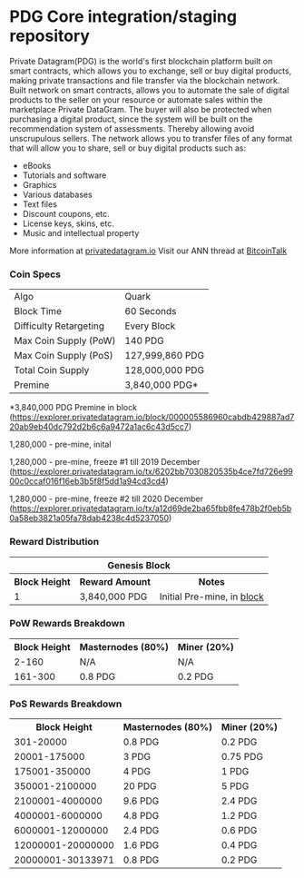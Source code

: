 PDG Core integration/staging repository
=====================================

Private Datagram(PDG) is the world's first blockchain platform built on smart contracts, which allows you to
exchange, sell or buy digital products, making private transactions and file transfer via the blockchain
network. Built network on smart contracts, allows you to automate the sale of digital products to the
seller on your resource or automate sales within the marketplace Private DataGram. The buyer will also
be protected when purchasing a digital product, since the system will be built on the recommendation
system of assessments. Thereby allowing avoid unscrupulous sellers.
The network allows you to transfer files of any format that will allow you to share, sell or buy digital
products such as:
- eBooks
- Tutorials and software
- Graphics
- Various databases
- Text files
- Discount coupons, etc.
- License keys, skins, etc.
- Music and intellectual property


More information at [privatedatagram.io](https://privatedatagram.io) Visit our ANN thread at [BitcoinTalk](https://bitcointalk.org/index.php?topic=5084554)

### Coin Specs
<table>
<tr><td>Algo</td><td>Quark</td></tr>
<tr><td>Block Time</td><td>60 Seconds</td></tr>
<tr><td>Difficulty Retargeting</td><td>Every Block</td></tr>
<tr><td>Max Coin Supply (PoW)</td><td>140 PDG</td></tr>
<tr><td>Max Coin Supply (PoS)</td><td>127,999,860 PDG</td></tr>
<tr><td>Total Coin Supply </td><td>128,000,000 PDG</td></tr>
<tr><td>Premine</td><td>3,840,000 PDG*</td></tr>
</table>

*3,840,000 PDG Premine in block (https://explorer.privatedatagram.io/block/000005586960cabdb429887ad720ab9eb40dc792d2b6c6a9472a1ac6c43d5cc7)

1,280,000 - pre-mine, inital

1,280,000 - pre-mine, freeze #1 till 2019 December (https://explorer.privatedatagram.io/tx/6202bb7030820535b4ce7fd726e9900c0ccaf016f16eb3b5f8f5dd1a94cd3cd4)

1,280,000 - pre-mine, freeze #2 till 2020 December (https://explorer.privatedatagram.io/tx/a12d69de2ba65fbb8fe478b2f0eb5b0a58eb3821a05fa78dab4238c4d5237050)


### Reward Distribution

<table>
<th colspan=4>Genesis Block</th>
<tr><th>Block Height</th><th>Reward Amount</th><th>Notes</th></tr>
<tr><td>1</td><td>3,840,000 PDG</td><td>Initial Pre-mine, in <a href="https://explorer.privatedatagram.io/block/000005586960cabdb429887ad720ab9eb40dc792d2b6c6a9472a1ac6c43d5cc7">block</a></td></tr>
</table>

### PoW Rewards Breakdown

<table>
<th>Block Height</th><th>Masternodes (80%)</th><th>Miner (20%)</th>
<tr><td>2-160</td><td>N/A</td><td>N/A</td></tr>
<tr><td>161-300</td><td> 0.8 PDG</td><td> 0.2 PDG</td></tr>
</table>

### PoS Rewards Breakdown

<table>
<th>Block Height</th><th>Masternodes (80%)</th><th>Miner (20%)</th>
<tr><td>301-20000</td><td> 0.8 PDG</td><td> 0.2 PDG</td></tr>
<tr><td>20001-175000</td><td> 3 PDG</td><td> 0.75 PDG</td></tr>
<tr><td>175001-350000</td><td> 4 PDG</td><td> 1 PDG</td></tr>
<tr><td>350001-2100000</td><td> 20 PDG</td><td> 5 PDG</td></tr>
<tr><td>2100001-4000000</td><td> 9.6 PDG</td><td> 2.4 PDG</td></tr>
<tr><td>4000001-6000000</td><td> 4.8 PDG</td><td> 1.2 PDG</td></tr>
<tr><td>6000001-12000000</td><td> 2.4 PDG</td><td> 0.6 PDG</td></tr>
<tr><td>12000001-20000000</td><td> 1.6 PDG</td><td> 0.4 PDG</td></tr>
<tr><td>20000001-30133971</td><td> 0.8 PDG</td><td> 0.2 PDG</td></tr>
</table>
